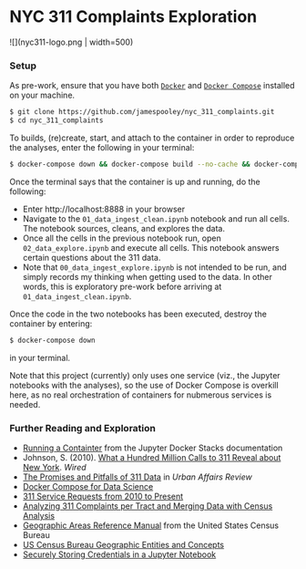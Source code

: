 # NYC 311 Complaints Exploration

![](nyc311-logo.png | width=500)


### Setup

As pre-work, ensure that you have both [`Docker`](https://docs.docker.com/install/) and [`Docker Compose`](https://docs.docker.com/compose/install/) installed on your machine.

```bash
$ git clone https://github.com/jamespooley/nyc_311_complaints.git
$ cd nyc_311_complaints
```

To builds, (re)create, start, and attach to the container in order to reproduce the analyses, enter the following in your terminal:

```bash
$ docker-compose down && docker-compose build --no-cache && docker-compose up --force-recreate
```

Once the terminal says that the container is up and running, do the following:

* Enter http://localhost:8888 in your browser
* Navigate to the `01_data_ingest_clean.ipynb` notebook and run all cells. The notebook sources, cleans, and explores the data.
* Once all the cells in the previous notebook run, open `02_data_explore.ipynb` and execute all cells. This notebook answers certain questions about the 311 data.
* Note that `00_data_ingest_explore.ipynb` is not intended to be run, and simply records my thinking when getting used to the data. In other words, this is exploratory pre-work before arriving at `01_data_ingest_clean.ipynb`.

Once the code in the two notebooks has been executed, destroy the container by entering:

```bash
$ docker-compose down
```

in your terminal.

Note that this project (currently) only uses one service (viz., the Jupyter notebooks with the analyses),
so the use of Docker Compose is overkill here, as no real orchestration of containers for 
nubmerous services is needed.


### Further Reading and Exploration

* [Running a Containter](https://jupyter-docker-stacks.readthedocs.io/en/latest/using/running.html) from the Jupyter Docker Stacks documentation
* Johnson, S. (2010). [What a Hundred Million Calls to 311 Reveal about New York](https://www.wired.com/2010/11/ff_311_new_york/). _Wired_
* [The Promises and Pitfalls of 311 Data](https://arwhite.mit.edu/promises-pitfalls-311-data) in _Urban Affairs Review_
* [Docker Compose for Data Science](https://www.andrewmahon.info/blog/docker-compose-data-science)
* [311 Service Requests from 2010 to Present](https://data.cityofnewyork.us/Social-Services/311-Service-Requests-from-2010-to-Present/erm2-nwe9)
* [Analyzing 311 Complaints per Tract and Merging Data with Census Analysis](https://github.com/BuzzFeedNews/2018-06-nyc-311-complaints-and-gentrification/blob/master/notebooks/03-311-call-nyc-analysis.ipynb)
* [Geographic Areas Reference Manual](https://www.census.gov/programs-surveys/geography/guidance/geographic-areas-reference-manual.html) from the United States Census Bureau
* [US Census Bureau Geographic Entities and Concepts](https://www.census.gov/content/dam/Census/data/developers/geoareaconcepts.pdf)
* [Securely Storing Credentials in a Jupyter Notebook](http://veekaybee.github.io/2020/02/25/secrets/)
